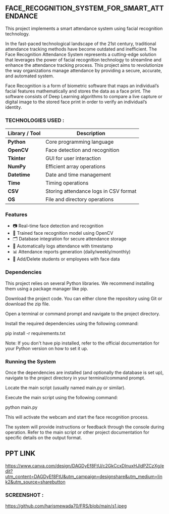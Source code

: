 ## FACE_RECOGNITION_SYSTEM_FOR_SMART_ATTENDANCE
This project implements a smart attendance system using facial recognition technology.

In the fast-paced technological landscape of the 21st century, traditional attendance tracking methods have become outdated and inefficient. The Face Recognition Attendance System represents a cutting-edge solution that leverages the power of facial recognition technology to streamline and enhance the attendance tracking process. This project aims to revolutionize the way organizations manage attendance by providing a secure, accurate, and automated system.

Face Recognition is a form of biometric software that maps an individual’s facial features mathematically and stores the data as a face print. The software consists of Deep Learning algorithms to compare a live capture or digital image to the stored face print in order to verify an individual’s identity.

### TECHNOLOGIES USED :

| Library / Tool     | Description                             |
|--------------------|-----------------------------------------|
| **Python**         | Core programming language               |
| **OpenCV**         | Face detection and recognition          |
| **Tkinter**        | GUI for user interaction                |
| **NumPy**          | Efficient array operations              |
| **Datetime**       | Date and time management                |
| **Time**           | Timing operations                       |
| **CSV**            | Storing attendance logs in CSV format   |
| **OS**             | File and directory operations           |

### Features

- 📷 Real-time face detection and recognition
- 🧠 Trained face recognition model using OpenCV
- 🗂️ Database integration for secure attendance storage
- 🧾 Automatically logs attendance with timestamp
- 📊 Attendance reports generation (daily/weekly/monthly)
- 👤 Add/Delete students or employees with face data

### Dependencies
This project relies on several Python libraries. We recommend installing them using a package manager like pip.

Download the project code. You can either clone the repository using Git or download the zip file.

Open a terminal or command prompt and navigate to the project directory.

Install the required dependencies using the following command:

pip install -r requirements.txt

Note: If you don't have pip installed, refer to the official documentation for your Python version on how to set it up.

### Running the System
Once the dependencies are installed (and optionally the database is set up), navigate to the project directory in your terminal/command prompt.

Locate the main script (usually named main.py or similar).

Execute the main script using the following command:

python main.py

This will activate the webcam and start the face recognition process.

The system will provide instructions or feedback through the console during operation. Refer to the main script or other project documentation for specific details on the output format.

## PPT LINK

https://www.canva.com/design/DAGDyEf8FtU/c2GkCcxDlnuxHJldPZCzXg/edit?utm_content=DAGDyEf8FtU&utm_campaign=designshare&utm_medium=link2&utm_source=sharebutton 

### SCREENSHOT :

https://github.com/harismewada70/FRS/blob/main/s1.jpeg

